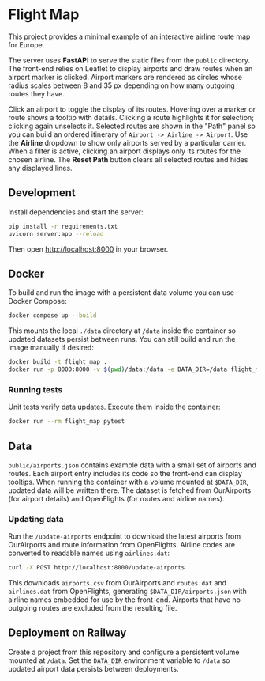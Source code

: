 # Flight Map

This project provides a minimal example of an interactive airline route map for Europe.

The server uses **FastAPI** to serve the static files from the `public` directory. The front-end relies on Leaflet to display airports and draw routes when an airport marker is clicked. Airport markers are rendered as circles whose radius scales between 8 and 35&nbsp;px depending on how many outgoing routes they have.

Click an airport to toggle the display of its routes. Hovering over a marker or
route shows a tooltip with details. Clicking a route highlights it for
selection; clicking again unselects it. Selected routes are shown in the
"Path" panel so you can build an ordered itinerary of
`Airport -> Airline -> Airport`. Use the **Airline** dropdown to show only
airports served by a particular carrier. When a filter is active, clicking an
airport displays only its routes for the chosen airline. The **Reset Path**
button clears all selected routes and hides any displayed lines.

## Development

Install dependencies and start the server:

```bash
pip install -r requirements.txt
uvicorn server:app --reload
```

Then open [http://localhost:8000](http://localhost:8000) in your browser.

## Docker

To build and run the image with a persistent data volume you can use Docker
Compose:

```bash
docker compose up --build
```

This mounts the local `./data` directory at `/data` inside the container so
updated datasets persist between runs. You can still build and run the image
manually if desired:

```bash
docker build -t flight_map .
docker run -p 8000:8000 -v $(pwd)/data:/data -e DATA_DIR=/data flight_map
```

### Running tests

Unit tests verify data updates. Execute them inside the container:

```bash
docker run --rm flight_map pytest
```

## Data

`public/airports.json` contains example data with a small set of airports and routes. Each airport entry includes its code so the front-end can display tooltips. When running the container with a volume mounted at `$DATA_DIR`, updated data will be written there. The dataset is fetched from OurAirports (for airport details) and OpenFlights (for routes and airline names).

### Updating data

Run the `/update-airports` endpoint to download the latest airports from OurAirports and route information from OpenFlights. Airline codes are converted to readable names using `airlines.dat`:

```bash
curl -X POST http://localhost:8000/update-airports
```

This downloads `airports.csv` from OurAirports and `routes.dat` and `airlines.dat` from OpenFlights, generating `$DATA_DIR/airports.json` with airline names embedded for use by the front-end. Airports that have no outgoing routes are excluded from the resulting file.

## Deployment on Railway

Create a project from this repository and configure a persistent volume mounted at `/data`. Set the `DATA_DIR` environment variable to `/data` so updated airport data persists between deployments.

